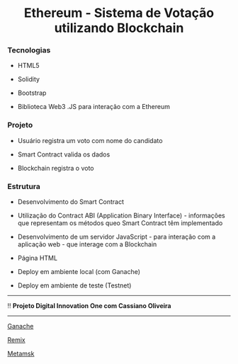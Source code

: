 #  <div align="center"> Ethereum - Sistema de Votação utilizando Blockchain </div>


### Tecnologias

- HTML5

- Solidity

- Bootstrap

- Biblioteca Web3 .JS para interação com a Ethereum


### Projeto

- Usuário registra um voto com nome do candidato

- Smart Contract valida os dados

- Blockchain registra o voto


### Estrutura

- Desenvolvimento do Smart Contract

- Utilização do Contract ABI (Application Binary Interface) - informações que representam os métodos queo Smart Contract têm implementado

- Desenvolvimento de um servidor JavaScript - para interação com a aplicação web - que interage com a Blockchain 

- Página HTML

- Deploy em ambiente local (com Ganache)

- Deploy em ambiente de teste (Testnet)

<hr>

:bangbang: <strong> Projeto Digital Innovation One com Cassiano Oliveira </strong>

<hr>

<a href="https://www.trufflesuite.com/ganache"> Ganache </a>

<a href="http://remix.ethereum.org/"> Remix </a>

<a href="https://metamask.io/"> Metamsk </a>



